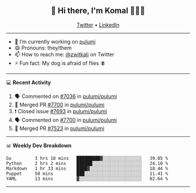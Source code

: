 <h2 align="center"> 👋 Hi there, I'm Komal 🧑🏾‍💻 </h2>
<p align="center">
    <a href="https://twitter.com/zwitkali">Twitter</a> •
    <a href="https://www.linkedin.com/in/komal-ali/">LinkedIn</a>
</p>

--------

- 🔭 I’m currently working on [pulumi](https://github.com/pulumi/pulumi)
- 😄 Pronouns: they/them
- 📫 How to reach me: [@zwitkali](https://twitter.com/zwitkali) on Twitter
- ⚡ Fun fact: My dog is afraid of flies 🪰

--------
💻 **Recent Activity**

<!--START_SECTION:activity-->
1. 🗣 Commented on [#7036](https://github.com/pulumi/pulumi/issues/7036) in [pulumi/pulumi](https://github.com/pulumi/pulumi)
2. 🎉 Merged PR [#7700](https://github.com/pulumi/pulumi/pull/7700) in [pulumi/pulumi](https://github.com/pulumi/pulumi)
3. ❗️ Closed issue [#7693](https://github.com/pulumi/pulumi/issues/7693) in [pulumi/pulumi](https://github.com/pulumi/pulumi)
4. 🗣 Commented on [#7700](https://github.com/pulumi/pulumi/issues/7700) in [pulumi/pulumi](https://github.com/pulumi/pulumi)
5. 🎉 Merged PR [#7523](https://github.com/pulumi/pulumi/pull/7523) in [pulumi/pulumi](https://github.com/pulumi/pulumi)
<!--END_SECTION:activity-->

--------

📊 **Weekly Dev Breakdown**
<!--START_SECTION:waka-->
```text
Go         3 hrs 18 mins   █████████▓░░░░░░░░░░░░░░░   39.05 % 
Python     2 hrs 2 mins    ██████░░░░░░░░░░░░░░░░░░░   24.10 % 
Markdown   1 hr 33 mins    ████▓░░░░░░░░░░░░░░░░░░░░   18.44 % 
Puppet     58 mins         ███░░░░░░░░░░░░░░░░░░░░░░   11.41 % 
YAML       13 mins         ▓░░░░░░░░░░░░░░░░░░░░░░░░   02.64 % 
```
<!--END_SECTION:waka-->

--------
